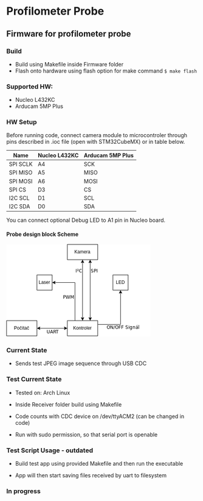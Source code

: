 # Profilometer Probe
## Firmware for profilometer probe

### Build

- Build using Makefile inside Firmware folder
- Flash onto hardware using flash option for make command `$ make flash`

### Supported HW:
- Nucleo L432KC 
- Arducam 5MP Plus


### HW Setup

Before running code, connect camera module to microcontroler through pins described in .ioc file (open with STM32CubeMX) or in table below.

| Name        | Nucleo L432KC | Arducam 5MP Plus |
| ----------- | ------------- | ---------------- |
| SPI SCLK    | A4            | SCK              |
| SPI MISO    | A5            | MISO             |
| SPI MOSI    | A6            | MOSI             |
| SPI CS      | D3            | CS               |
| I2C SCL     | D1            | SCL              |
| I2C SDA     | D0            | SDA              |

You can connect optional Debug LED to A1 pin in Nucleo board.

#### Probe design block Scheme
![alt text](https://github.com/aprochazka/ProfilometerProbe/blob/main/deviceScheme.png?raw=true)

### Current State

- Sends test JPEG image sequence through USB CDC

### Test Current State

- Tested on: Arch Linux

- Inside Receiver folder build using Makefile  

- Code counts with CDC device on /dev/ttyACM2 (can be changed in code)

- Run with sudo permission, so that serial port is openable

### Test Script Usage - outdated

- Build test app using provided Makefile and then run the executable

- App will then start saving files received by uart to filesystem

### In progress


